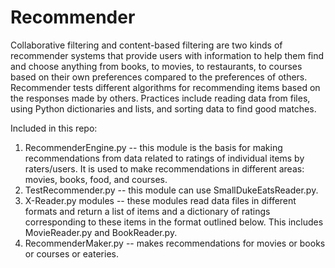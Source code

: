 # Recommender

Collaborative filtering and content-based filtering are two kinds of recommender systems that provide users with information to help them find and choose anything from books, to movies, to restaurants, to courses based on their own preferences compared to the preferences of others. Recommender tests different algorithms for recommending items based on the responses made by others. Practices include reading data from files, using Python dictionaries and lists, and sorting data to find good matches. 

Included in this repo: 
1. RecommenderEngine.py -- this module is the basis for making recommendations from data related to ratings of individual items by raters/users. It is used to make recommendations in different areas: movies, books, food, and courses.
2. TestRecommender.py -- this module can use SmallDukeEatsReader.py. 
3. X-Reader.py modules -- these modules read data files in different formats and return a list of items and a dictionary of ratings corresponding to these items in the format outlined below. This includes MovieReader.py and BookReader.py.
4. RecommenderMaker.py -- makes recommendations for movies or books or courses or eateries.



